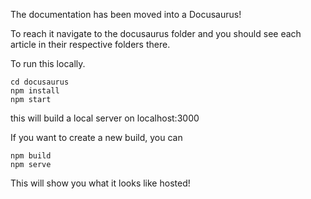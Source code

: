 The documentation has been moved into a Docusaurus! 

To reach it navigate to the docusaurus folder and you should see each article in their respective folders there. 

To run this locally. 

```
cd docusaurus
npm install
npm start
```

this will build a local server on localhost:3000 

If you want to create a new build, you can 

```
npm build
npm serve
```

This will show you what it looks like hosted! 